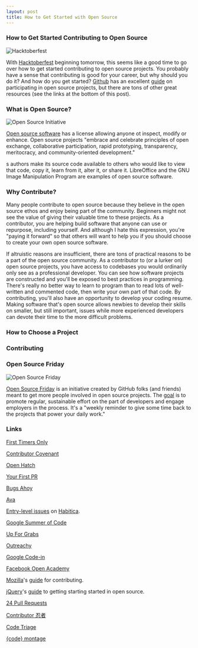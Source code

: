 ```yaml
---
layout: post
title: How to Get Started with Open Source
---
```


<h3>How to Get Started Contributing to Open Source</h3> 

![Hacktoberfest]({{https://hacktoberfest.digitalocean.com/}}../assets/hacktoberfest.jpg)

With [Hacktoberfest](https://hacktoberfest.digitalocean.com/) beginning tomorrow, this seems like a good time to go over how to get started contributing to open source projects. You probably have a sense that contributing is good for your career, but why should you do it? And how do you get started? [Github](https://github.com/github) has an excellent [guide](https://opensource.guide/how-to-contribute/) on participating in open source projects, but there are tons of other great resources (see the links at the bottom of this post). 

<h3>What is Open Source?</h3>

![Open Source Initiative]({{https://opensource.org/}}../assets/Opensource.png)

[Open source software](https://opensource.com/resources/what-open-source) has a license allowing anyone ot inspect, modify or enhance. Open source projects "embrace and celebrate principles of open exchange, collaborative participation, rapid prototyping, transparency, meritocracy, and community-oriented development." 

s authors make its source code available to others who would like to view that code, copy it, learn from it, alter it, or share it. LibreOffice and the GNU Image Manipulation Program are examples of open source software.

<h3>Why Contribute?</h3>

Many people contribute to open source because they believe in the open source ethos and enjoy being part of the community. Beginners might not see the value of giving their valuable time to these projects. As a contributor, you are helping build software that anyone can use or repurpose, including yourself. And although I hate this expression, you're "paying it forward" so that others will want to help you if you should choose to create your own open source software. 

If altruistic reasons are insufficient, there are tons of practical reasons to be a part of the open source community. As a contributor to (or a lurker on) open source projects, you have access to codebases you would ordinarily only see as a professional developer. You can see how software projects are constructed and you'll be exposed to best practices in programming. There's really no better way to learn to program than to read lots of well-written and commented code, then write your own part of that code. By contributing, you'll also have an opportunity to develop your coding resume. Making software that's open source allows newbies to develop their skills on smaller, but still important, issues while more experienced developers can devote their time to the more difficult problems. 


<h3>How to Choose a Project</h3>

<h3>Contributing</h3>

<h3>Open Source Friday</h3>

![Open Source Friday]({{https://opensourcefriday.com/}}../assets/openSourceFriday.jpg)

[Open Source Friday](https://opensourcefriday.com/) is an initiative created by GitHub folks (and friends) meant to get more people involved in open source projects. The [goal](https://opensource.com/article/17/6/open-source-friday-give-back) is to promote regular, sustainable effort on the part of developers and engage employers in the process. It's a "weekly reminder to give some time back to the projects that power your daily work."

<h3>Links</h3>

[First Timers Only](http://www.firsttimersonly.com/)

[Contributor Covenant](https://www.contributor-covenant.org/)

[Open Hatch](https://openhatch.org/)

[Your First PR](https://twitter.com/yourfirstpr)

[Bugs Ahoy](https://www.joshmatthews.net/bugsahoy/?simple=1)

[Ava](https://github.com/avajs/ava)

[Entry-level issues](https://github.com/HabitRPG/habitica/issues?q=is:open+is:issue+label:%22entry+level+coding%22) on [Habitica](https://github.com/HabitRPG/habitica).

[Google Summer of Code](https://developers.google.com/open-source/gsoc/)

[Up For Grabs](http://up-for-grabs.net/#/)

[Outreachy](https://www.outreachy.org/)

[Google Code-in](https://developers.google.com/open-source/gci/)

[Facebook Open Academy](https://www.facebook.com/OpenAcademyProgram)

[Mozilla](https://www.mozilla.org/en-US/contribute/)'s [guide](https://developer.mozilla.org/en-US/docs/Mozilla/Developer_guide/Introduction) for contributing. 

[jQuery](https://jquery.org/)'s [guide](https://contribute.jquery.org/open-source/) to getting starting started in open source. 

[24 Pull Requests](https://24pullrequests.com/)

[Contributor 忍者](https://contributor.ninja/)

[Code Triage](https://www.codetriage.com/)

[{code} montage](https://www.codemontage.com/)
